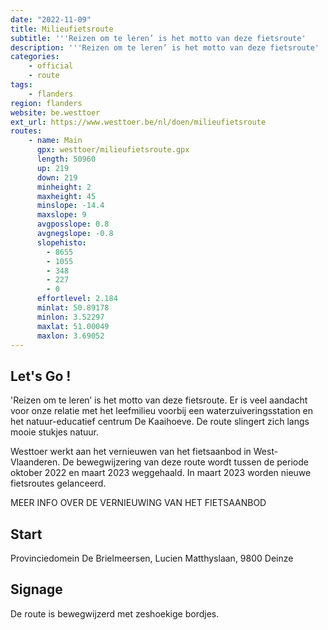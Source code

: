 ```yaml
---
date: "2022-11-09"
title: Milieufietsroute
subtitle: '''Reizen om te leren’ is het motto van deze fietsroute'
description: '''Reizen om te leren’ is het motto van deze fietsroute'
categories:
    - official
    - route
tags:
    - flanders
region: flanders
website: be.westtoer
ext_url: https://www.westtoer.be/nl/doen/milieufietsroute
routes:
    - name: Main
      gpx: westtoer/milieufietsroute.gpx
      length: 50960
      up: 219
      down: 219
      minheight: 2
      maxheight: 45
      minslope: -14.4
      maxslope: 9
      avgposslope: 0.8
      avgnegslope: -0.8
      slopehisto:
        - 8655
        - 1055
        - 348
        - 227
        - 0
      effortlevel: 2.184
      minlat: 50.89178
      minlon: 3.52297
      maxlat: 51.00049
      maxlon: 3.69052
---
```


## Let's Go ! 

'Reizen om te leren’ is het motto van deze fietsroute. Er is veel aandacht voor onze relatie met het leefmilieu voorbij een waterzuiveringsstation en het natuur-educatief centrum De Kaaihoeve. De route slingert zich langs mooie stukjes natuur.

Westtoer werkt aan het vernieuwen van het fietsaanbod in West-Vlaanderen. De bewegwijzering van deze route wordt tussen de periode oktober 2022 en maart 2023 weggehaald. In maart 2023 worden nieuwe fietsroutes gelanceerd.

MEER INFO OVER DE VERNIEUWING VAN HET FIETSAANBOD

## Start

Provinciedomein De Brielmeersen, Lucien Matthyslaan, 9800 Deinze

## Signage

De route is bewegwijzerd met zeshoekige bordjes.
